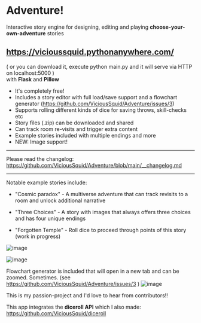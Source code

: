 # Adventure!

Interactive story engine for designing, editing and playing **choose-your-own-adventure** stories
## https://vicioussquid.pythonanywhere.com/

( or you can download it, execute python main.py and it will serve via HTTP on localhost:5000 )  
with **Flask** and **Pillow**

* It's completely free!
* Includes a story editor with full load/save support and a flowchart generator (https://github.com/ViciousSquid/Adventure/issues/3)
* Supports rolling different kinds of dice for saving throws, skill-checks etc
* Story files (.zip) can be downloaded and shared
* Can track room re-visits and trigger extra content
* Example stories included with multiple endings and more
* NEW: Image support!
_____
Please read the changelog: https://github.com/ViciousSquid/Adventure/blob/main/__changelog.md
_____

Notable example stories include:

* "Cosmic paradox" - A multiverse adventure that can track revisits to a room and unlock additional narrative

* "Three Choices" - A story with images that always offers three choices and has four unique endings

* "Forgotten Temple" - Roll dice to proceed through points of this story (work in progress)


![image](https://github.com/ViciousSquid/Adventure/assets/161540961/cb68171e-2d97-42d7-a6d3-68463d241ab5)

![image](https://github.com/ViciousSquid/Adventure/assets/161540961/f93d3a95-901a-44d0-abef-deb4d7698ab4)



Flowchart generator is included that will open in a new tab and can be zoomed. Sometimes. (see https://github.com/ViciousSquid/Adventure/issues/3 )
![image](https://github.com/ViciousSquid/Adventure/assets/161540961/182735f7-e341-48d8-aff6-4880548fd9f4)


This is my passion-project and I'd love to hear from contributors!!


This app integrates the **diceroll API** which I also made: https://github.com/ViciousSquid/diceroll

